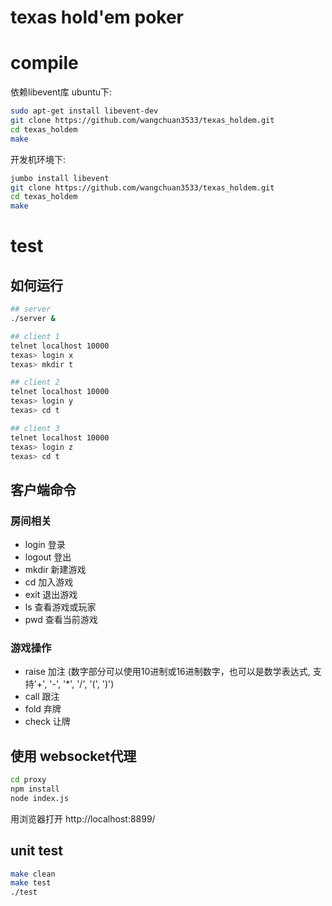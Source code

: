 # texas hold'em poker

# compile
依赖libevent库
ubuntu下:
```bash
sudo apt-get install libevent-dev
git clone https://github.com/wangchuan3533/texas_holdem.git
cd texas_holdem
make
```

开发机环境下:
```bash
jumbo install libevent
git clone https://github.com/wangchuan3533/texas_holdem.git
cd texas_holdem
make
```

# test
## 如何运行
```bash
## server
./server &

## client 1
telnet localhost 10000
texas> login x
texas> mkdir t

## client 2
telnet localhost 10000
texas> login y
texas> cd t

## client 3
telnet localhost 10000
texas> login z
texas> cd t
```
## 客户端命令
### 房间相关
- login <name>   登录
- logout         登出
- mkdir <name>   新建游戏
- cd <name>      加入游戏
- exit           退出游戏
- ls <name>      查看游戏或玩家
- pwd            查看当前游戏

### 游戏操作
- raise <num>    加注 (数字部分可以使用10进制或16进制数字，也可以是数学表达式, 支持'+', '-', '*', '/', '(', ')')
- call           跟注
- fold           弃牌
- check          让牌

## 使用 websocket代理

```bash
cd proxy
npm install
node index.js
```
用浏览器打开 http://localhost:8899/

## unit test
```bash
make clean
make test
./test
```
